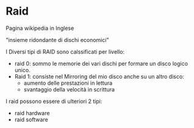 # Raid

Pagina wikipedia in Inglese

"insieme ridondante di dischi economici"

I Diversi tipi di RAID sono calssificati per livello:
- raid 0: sommo le memorie dei vari dischi per formare un disco logico unico.
- Raid 1: consiste nel Mirroring del mio disco anche su un altro disco:
	- aumento delle prestazioni in lettura
	- svantaggio della velocità in scrittura

I raid possono essere di ulteriori 2 tipi:
- raid hardware
- raid software
<!--stackedit_data:
eyJoaXN0b3J5IjpbOTIzOTEyMTUzLDE0OTA0OTgxODEsMTM2MT
Y4OTI3NywtOTEyMDgwMjA3XX0=
-->